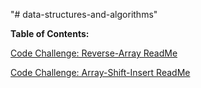 "# data-structures-and-algorithms"

**Table of Contents:**

[Code Challenge: Reverse-Array ReadMe](https://github.com/cesaring/data-structures-and-algorithms/blob/reverse-array/README.md)

[Code Challenge: Array-Shift-Insert ReadMe](https://github.com/cesaring/data-structures-and-algorithms/blob/array-insert-shift/readme.md)
